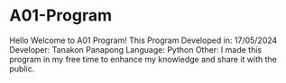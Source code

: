 # A01-Program
Hello Welcome to A01 Program!
This Program Developed in: 17/05/2024
Developer: Tanakon Panapong
Language: Python
Other: I made this program in my free time to enhance my knowledge and share it with the public.

